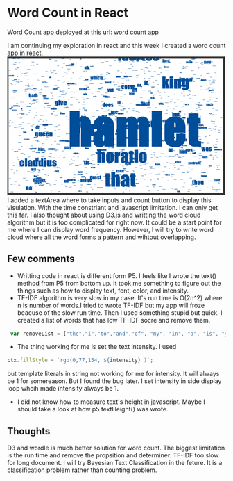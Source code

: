 # Word Count in React
Word Count app deployed at this url:
[word count app](https://yzhang33.github.io/word-count/)

I am continuing my exploration in react and this week I created a word count app in react. 
![image](./word.png)
I added a textArea where to take inputs and count button to display this visulation. With the time constriant and javascript limitation. I can only get this far. I also thought about using D3.js and writting the word cloud algorithm but it is too complicated for right now. It could be a start point for me where I can display word frequency. However, I will try to write word cloud where all the word forms a pattern and wihtout overlapping. 

## Few comments
* Writting code in react is different form P5. I feels like I wrote the text() method from P5 from bottom up. It took me something to figure out the things such as how to display text, font, color, and intensity.
* TF-IDF algorithm is very slow in my case. It's run time is O(2n^2) where n is number of words.I tried to wrote TF-IDF but my app will froze beacuse of the slow run time. Then I used something stupid but quick. I created a list of words that has low TF-IDF socre and remove them.
```javascript
 var removeList = ["the","i","to","and","of", "my", "in", "a", "is", "you", "this", "it", "his", "not","but", "", "be","me", "he", "your", "with","for", "let", "on", "what", "are", "if", "him", "from", "will", "have","by", "shall", "do", "would", "thy", "our", "how", "their", "they", "am", "very", "so"]
```
* The thing working for me is set the text intensity. I used 
```javascript
ctx.fillStyle = `rgb(0,77,154, ${intensity} )`;
```
but template literals in string not working for me for intensity. It will always be 1 for somereason. But I found the bug later. I set intensity in side display loop whcih made intensity always be 1.

* I did not know how to measure text's height in javascript. Maybe I should take a look at how p5 textHeight() was wrote. 

## Thoughts
D3 and wordle is much better solution for word count. The biggest limitation is the run time and remove the propsition and determiner. TF-IDF too slow for long document. I will try Bayesian Text Classification in the feture. It is a classification problem rather than counting problem. 

